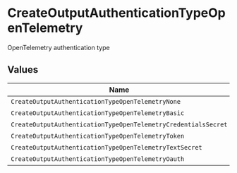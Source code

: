 # CreateOutputAuthenticationTypeOpenTelemetry

OpenTelemetry authentication type


## Values

| Name                                                           | Value                                                          |
| -------------------------------------------------------------- | -------------------------------------------------------------- |
| `CreateOutputAuthenticationTypeOpenTelemetryNone`              | none                                                           |
| `CreateOutputAuthenticationTypeOpenTelemetryBasic`             | basic                                                          |
| `CreateOutputAuthenticationTypeOpenTelemetryCredentialsSecret` | credentialsSecret                                              |
| `CreateOutputAuthenticationTypeOpenTelemetryToken`             | token                                                          |
| `CreateOutputAuthenticationTypeOpenTelemetryTextSecret`        | textSecret                                                     |
| `CreateOutputAuthenticationTypeOpenTelemetryOauth`             | oauth                                                          |